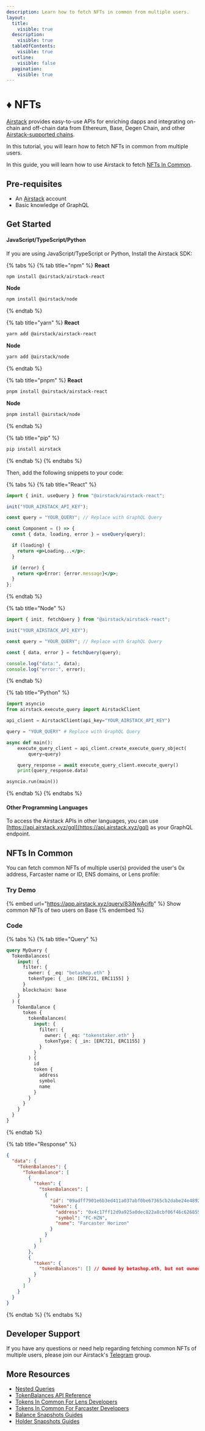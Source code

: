 ```yaml
---
description: Learn how to fetch NFTs in common from multiple users.
layout:
  title:
    visible: true
  description:
    visible: true
  tableOfContents:
    visible: true
  outline:
    visible: false
  pagination:
    visible: true
---
```


# ♦️ NFTs

[Airstack](https://airstack.xyz) provides easy-to-use APIs for enriching dapps and integrating on-chain and off-chain data from Ethereum, Base, Degen Chain, and other [Airstack-supported chains](../overview.md#supported-chains).

In this tutorial, you will learn how to fetch NFTs in common from multiple users.

In this guide, you will learn how to use Airstack to fetch [NFTs In Common](nfts.md#nfts-in-common).

## Pre-requisites

* An [Airstack](https://airstack.xyz/) account
* Basic knowledge of GraphQL

## Get Started

#### JavaScript/TypeScript/Python

If you are using JavaScript/TypeScript or Python, Install the Airstack SDK:

{% tabs %}
{% tab title="npm" %}
**React**

```sh
npm install @airstack/airstack-react
```

**Node**

```sh
npm install @airstack/node
```
{% endtab %}

{% tab title="yarn" %}
**React**

```sh
yarn add @airstack/airstack-react
```

**Node**

```sh
yarn add @airstack/node
```
{% endtab %}

{% tab title="pnpm" %}
**React**

```sh
pnpm install @airstack/airstack-react
```

**Node**

```sh
pnpm install @airstack/node
```
{% endtab %}

{% tab title="pip" %}
```sh
pip install airstack
```
{% endtab %}
{% endtabs %}

Then, add the following snippets to your code:

{% tabs %}
{% tab title="React" %}
```jsx
import { init, useQuery } from "@airstack/airstack-react";

init("YOUR_AIRSTACK_API_KEY");

const query = "YOUR_QUERY"; // Replace with GraphQL Query

const Component = () => {
  const { data, loading, error } = useQuery(query);

  if (loading) {
    return <p>Loading...</p>;
  }

  if (error) {
    return <p>Error: {error.message}</p>;
  }
};
```
{% endtab %}

{% tab title="Node" %}
```javascript
import { init, fetchQuery } from "@airstack/airstack-react";

init("YOUR_AIRSTACK_API_KEY");

const query = "YOUR_QUERY"; // Replace with GraphQL Query

const { data, error } = fetchQuery(query);

console.log("data:", data);
console.log("error:", error);
```
{% endtab %}

{% tab title="Python" %}
```python
import asyncio
from airstack.execute_query import AirstackClient

api_client = AirstackClient(api_key="YOUR_AIRSTACK_API_KEY")

query = "YOUR_QUERY" # Replace with GraphQL Query

async def main():
    execute_query_client = api_client.create_execute_query_object(
        query=query)

    query_response = await execute_query_client.execute_query()
    print(query_response.data)

asyncio.run(main())
```
{% endtab %}
{% endtabs %}

#### Other Programming Languages

To access the Airstack APIs in other languages, you can use [https://api.airstack.xyz/gql](https://api.airstack.xyz/gql) as your GraphQL endpoint.

## NFTs In Common

You can fetch common NFTs of multiple user(s) provided the user's 0x address, Farcaster name or ID, ENS domains, or Lens profile:

### Try Demo

{% embed url="https://app.airstack.xyz/query/83iNwAcifb" %}
Show common NFTs of two users on Base
{% endembed %}

### Code

{% tabs %}
{% tab title="Query" %}
```graphql
query MyQuery {
  TokenBalances(
    input: {
      filter: {
        owner: { _eq: "betashop.eth" }
        tokenType: { _in: [ERC721, ERC1155] }
      }
      blockchain: base
    }
  ) {
    TokenBalance {
      token {
        tokenBalances(
          input: {
            filter: {
              owner: { _eq: "tokenstaker.eth" }
              tokenType: { _in: [ERC721, ERC1155] }
            }
          }
        ) {
          id
          token {
            address
            symbol
            name
          }
        }
      }
    }
  }
}
```
{% endtab %}

{% tab title="Response" %}
```json
{
  "data": {
    "TokenBalances": {
      "TokenBalance": [
        {
          "token": {
            "tokenBalances": [
              {
                "id": "09adff7901e6b3ed411a037abf0be67365cb2dabe24e48921768d32abf64203a",
                "token": {
                  "address": "0x4c17ff12d9a925a0dec822a8cbf06f46c626855c",
                  "symbol": "FC-HZN",
                  "name": "Farcaster Horizon"
                }
              }
            ]
          }
        },
        {
          "token": {
            "tokenBalances": [] // Owned by betashop.eth, but not owned by tokenstaker.eth
          }
        }
      ]
    }
  }
}
```
{% endtab %}
{% endtabs %}

## Developer Support

If you have any questions or need help regarding fetching common NFTs of multiple users, please join our Airstack's [Telegram](https://t.me/+1k3c2FR7z51mNDRh) group.

## More Resources

* [Nested Queries](../../api-references/overview/nested-queries.md)
* [TokenBalances API Reference](../../api-references/api-reference/tokenbalances-api.md)
* [Tokens In Common For Lens Developers](../lens/tokens-in-common.md)
* [Tokens In Common For Farcaster Developers](../../farcaster/farcaster/tokens-in-common.md)
* [Balance Snapshots Guides](broken-reference)
* [Holder Snapshots Guides](broken-reference)
